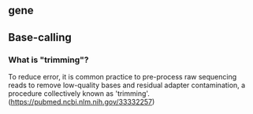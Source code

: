 ## gene



## Base-calling

### What is "trimming"?

To reduce error, it is common practice to pre-process raw sequencing reads to remove low-quality bases and residual adapter contamination, a procedure collectively known as 'trimming'. (https://pubmed.ncbi.nlm.nih.gov/33332257)

